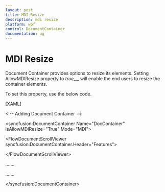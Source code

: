 ```yaml
---
layout: post
title: MDI-Resize
description: mdi resize
platform: wpf
control: DocumentContainer
documentation: ug
---
```


# MDI Resize

Document Container provides options to resize its elements. Setting AllowMDIResize property to _true__,_ will enable the end users to resize the container elements. 

To set this property, use the below code.



[XAML]



&lt;!-- Adding Document Container --&gt;

&lt;syncfusion:DocumentContainer Name="DocContainer" IsAllowMDIResize="True"  Mode="MDI"&gt;

&lt;FlowDocumentScrollViewer syncfusion:DocumentContainer.Header="Features"&gt;

&lt;/FlowDocumentScrollViewer&gt;

…....

…....

&lt;/syncfusion:DocumentContainer&gt;



